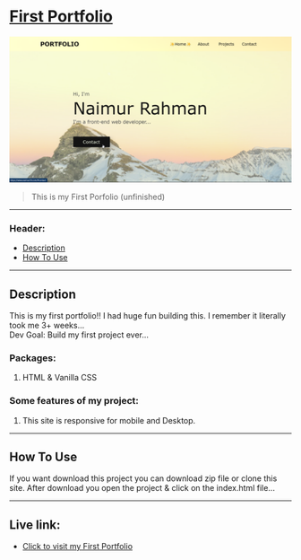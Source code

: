 # [First Portfolio](https://www.naimur29.com/)

![Project Image](portfolio01.png)

> This is my First Porfolio (unfinished)

---

### Header:

- [Description](#description)
- [How To Use](#how-to-use)

---

## Description

This is my first portfolio!! I had huge fun building this. I remember it literally took me 3+ weeks...  <br>
Dev Goal: Build my first project ever...

### Packages: <br/>
1. HTML & Vanilla CSS

### Some features of my project: <br />
1. This site is responsive for mobile and Desktop. <br />

---

## How To Use

If you want download this project you can download zip file or clone this site.
After download you open the project & click on the index.html file...

---

## Live link:
- [Click to visit my First Portfolio](https://www.naimur29.com/)
